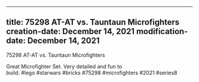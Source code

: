 ----
title: 75298 AT-AT vs. Tauntaun Microfighters
creation-date: December 14, 2021
modification-date: December 14, 2021
----

75298 AT-AT vs. Tauntaun Microfighters

Great Microfighter Set. Very detailed and fun to build. #lego #starwars #bricks #75298 #microfighters #2021 #series8
